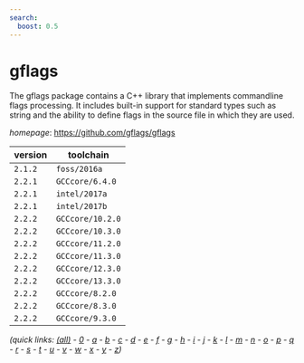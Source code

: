 ```yaml
---
search:
  boost: 0.5
---
```

# gflags

The gflags package contains a C++ library that implements commandline flags  processing.  It includes built-in support for standard types such as string  and the ability to define flags in the source file in which they are used.

*homepage*: <https://github.com/gflags/gflags>

version | toolchain
--------|----------
``2.1.2`` | ``foss/2016a``
``2.2.1`` | ``GCCcore/6.4.0``
``2.2.1`` | ``intel/2017a``
``2.2.1`` | ``intel/2017b``
``2.2.2`` | ``GCCcore/10.2.0``
``2.2.2`` | ``GCCcore/10.3.0``
``2.2.2`` | ``GCCcore/11.2.0``
``2.2.2`` | ``GCCcore/11.3.0``
``2.2.2`` | ``GCCcore/12.3.0``
``2.2.2`` | ``GCCcore/13.3.0``
``2.2.2`` | ``GCCcore/8.2.0``
``2.2.2`` | ``GCCcore/8.3.0``
``2.2.2`` | ``GCCcore/9.3.0``


*(quick links: [(all)](../index.md) - [0](../0/index.md) - [a](../a/index.md) - [b](../b/index.md) - [c](../c/index.md) - [d](../d/index.md) - [e](../e/index.md) - [f](../f/index.md) - [g](../g/index.md) - [h](../h/index.md) - [i](../i/index.md) - [j](../j/index.md) - [k](../k/index.md) - [l](../l/index.md) - [m](../m/index.md) - [n](../n/index.md) - [o](../o/index.md) - [p](../p/index.md) - [q](../q/index.md) - [r](../r/index.md) - [s](../s/index.md) - [t](../t/index.md) - [u](../u/index.md) - [v](../v/index.md) - [w](../w/index.md) - [x](../x/index.md) - [y](../y/index.md) - [z](../z/index.md))*

